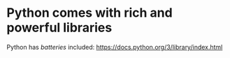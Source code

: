 # Python comes with rich and powerful libraries


Python has *batteries* included: <https://docs.python.org/3/library/index.html>
